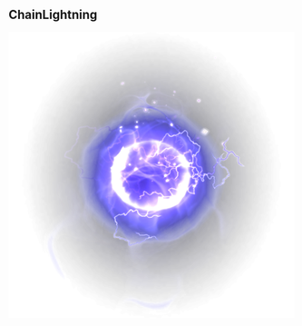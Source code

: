 ## ChainLightning

![image](https://raw.githubusercontent.com/nonemaw/ChainLightning/master/image/cl.png)

